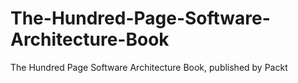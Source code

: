 # The-Hundred-Page-Software-Architecture-Book
The Hundred Page Software Architecture Book, published by Packt
